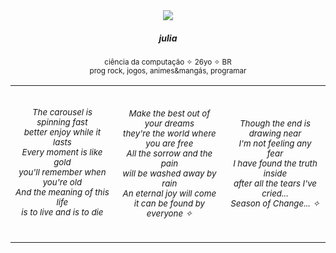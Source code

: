 
<div align="center">
  <img src="https://pbs.twimg.com/media/Fp9SGY4WwAA4Mgr?format=png&name=small"> 
  <h5>julia</h5>
    <p>
      <sup>
        ciência da computação ✧ 26yo ✧ BR <br>
        prog rock, jogos, animes&mangás, programar
      </sup>
    </p>
</div>
<table align="center">
    <tr>
      <td>
            <p align="center">
                <sub><br>
                    <i>The carousel is spinning fast<br>
                        better enjoy while it lasts<br>
                        Every moment is like gold<br>
                        you'll remember when you're old<br>
                        And the meaning of this life<br>
                        is to live and is to die</i><br>
                </sub>
            </p>
            <br>
        </td>
      <td>
            <p align="center">
                <sub><i>Make the best out of your dreams<br>
                        they're the world where you are free<br>
                        All the sorrow and the pain<br>
                        will be washed away by rain<br>
                        An eternal joy will come<br>
                        it can be found by everyone ✧<br>
                </i></sub>
            </p>
        </td>
      <td>
            <p align="center">
                <sub><i>Though the end is drawing near<br>
                        I'm not feeling any fear<br>
                        I have found the truth inside<br>
                        after all the tears I've cried...<br>
                        Season of Change...  ✧</i></sub>
            </p>
        </td>
    </tr>
</table>
